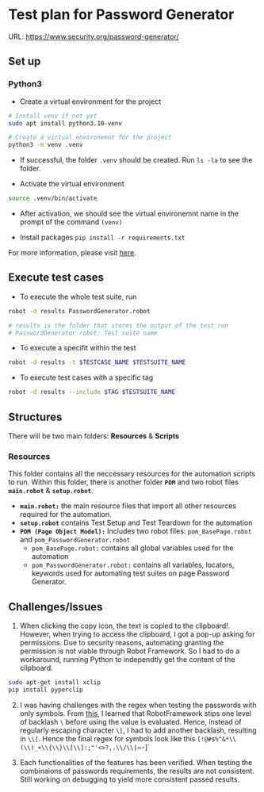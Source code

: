 # Test plan for Password Generator
URL: https://www.security.org/password-generator/

## Set up
### Python3
- Create a virtual environment for the project

```bash
# Install venv if not yet
sudo apt install python3.10-venv

# Create a virtual environemnt for the project
python3 -m venv .venv
``` 

- If successful, the folder `.venv` should be created. Run `ls -la` to see the folder.

- Activate the virtual environment

```bash
source .venv/bin/activate
```

- After activation, we should see the virtual environemnt name in the prompt of the command `(venv)`

- Install packages `pip install -r requirements.txt`

For more information, please visit [here](https://robotframework.org/robotframework/latest/RobotFrameworkUserGuide.html).

## Execute test cases

- To execute the whole test suite, run

```bash
robot -d results PasswordGenerator.robot

# results is the folder that stores the output of the test run
# PasswordGenerator.robot: Test suite name
```

- To execute a specifit within the test 

```bash
robot -d results -t $TESTCASE_NAME $TESTSUITE_NAME
```

- To execute test cases with a specific tag

```bash
robot -d results --include $TAG $TESTSUITE_NAME
```

## Structures
There will be two main folders: **Resources** & **Scripts**

### Resources
This folder contains all the neccessary resources for the automation scripts to run. Within this folder, there is another folder **`POM`** and two robot files **`main.robot`** & **`setup.robot`**.

- **`main.robot:`** the main resource files that import all other resources required for the automation.
- **`setup.robot`** contains Test Setup and Test Teardown for the automation
- **`POM (Page Object Model):`** Includes two robot files: `pom_BasePage.robot` and `pom_PasswordGenerator.robot`
    - `pom_BasePage.robot:` contains all global variables used for the automation
    - `pom_PasswordGenerator.robot:` contains all variables, locators, keywords used for automating test suites on page Password Generator.


## Challenges/Issues
1. When clicking the copy icon, the text is copied to the clipboard!. However, when trying to access the clipboard, I got a pop-up asking for permissions. Due to security reasons, automating granting the permission is not viable through Robot Framework. So I had to do a workaround, running Python to independtly get the content of the clipboard.

```bash
sudo apt-get install xclip
pip install pyperclip
```
2. I was having challenges with the regex when testing the passwords with only symbols.
From [this](https://stackoverflow.com/questions/54410228/how-to-write-a-regular-expression-utilizing-the-robot-framework-to-find-replace), I learned that RobotFramework stips one level of backlash `\` before using the value is evaluated. Hence, instead of regularly escaping character `\[`, I had to add another backlash, resulting in `\\[`. Hence the final regex for symbols look like this `[!@#$%^&*\\(\\)_+\\{\\}\\[\\]:;"'<>?,.\\/\\|`~-]`

3. Each functionalities of the features has been verified. When testing the combinaions of passwords requirements, the results are not consistent. Still working on debugging to yield more consistent passed results.
